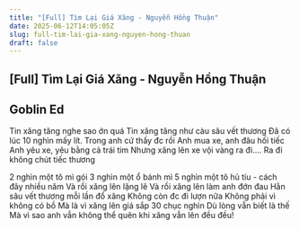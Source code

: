 ```yaml
---
title: "[Full] Tìm Lại Giá Xăng - Nguyễn Hồng Thuận"
date: 2025-06-12T14:05:05Z
slug: full-tim-lai-gia-xang-nguyen-hong-thuan
draft: false
---
```


## [Full] Tìm Lại Giá Xăng - Nguyễn Hồng Thuận

## Goblin Ed

Tin xăng tăng nghe sao ớn quá
Tin xăng tăng như càu sâu vết thương
Đã có lúc 10 nghìn mấy lít.
Trong anh cứ thấy đc rồi
Anh mua xe, anh đâu hối tiếc
Anh yêu xe, yêu bằng cả trái tim
Nhưng xăng lên xe vội vàng ra đi....
Ra đi không chút tiếc thương

2 nghìn một tô mì gói
3 nghìn một ổ bánh mì
5 nghìn một tô hủ tíu - cách đây nhiều năm
Và rồi xăng lên lặng lẽ
Và rồi xăng lên làm anh đớn đau
Hằn sâu vết thương mỗi lần đổ xăng
Không còn đc đi lượn nữa
Không phải vì không có bồ
Mà là vì xăng lên giá sắp 30 chục nghìn
Dù lòng vẫn biết là thế
Mà vì sao anh vẫn không thể quên khi xăng vẫn lên đều đều!